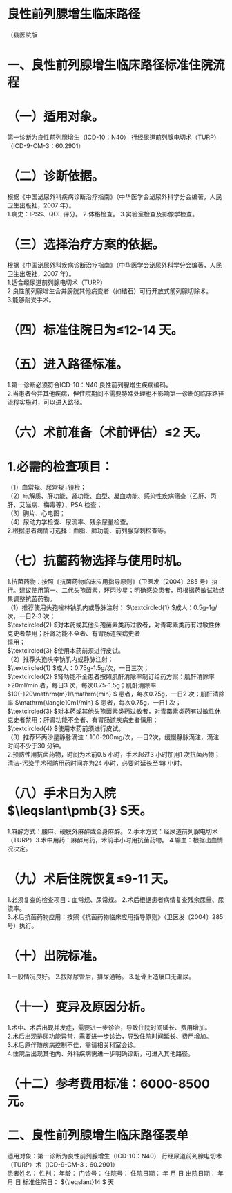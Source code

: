 # 良性前列腺增生临床路径  
（县医院版  
# 一、良性前列腺增生临床路径标准住院流程  
# （一）适用对象。  
第一诊断为良性前列腺增生（ICD-10：N40） 行经尿道前列腺电切术（TURP）（ICD-9-CM-3：60.2901）  
# （二）诊断依据。  
根据《中国泌尿外科疾病诊断治疗指南》（中华医学会泌尿外科学分会编著，人民卫生出版社，2007 年）。  
1.病史：IPSS、QOL 评分。 2.体格检查。 3.实验室检查及影像学检查。  
# （三）选择治疗方案的依据。  
根据《中国泌尿外科疾病诊断治疗指南》（中华医学会泌尿外科学分会编著，人民卫生出版社，2007 年）。  
1.适合经尿道前列腺电切术（TURP）  
2.良性前列腺增生合并膀胱其他病变者（如结石）可行开放式前列腺切除术。  
3.能够耐受手术。  
# （四）标准住院日为≤12-14 天。  
# （五）进入路径标准。  
1.第一诊断必须符合ICD-10：N40 良性前列腺增生疾病编码。  
2.当患者合并其他疾病，但住院期间不需要特殊处理也不影响第一诊断的临床路径流程实施时，可以进入路径。  
# （六）术前准备（术前评估）≤2 天。  
# 1.必需的检查项目：  
（1）血常规、尿常规+镜检；  
（2）电解质、肝功能、肾功能、血型、凝血功能、感染性疾病筛查（乙肝、丙肝、艾滋病、梅毒等）、PSA 检查；  
（3）胸片、心电图；  
（4）尿动力学检查、尿流率、残余尿量检查。  
2.根据患者病情可选择：血脂、肺功能、前列腺穿刺检查等。  
# （七）抗菌药物选择与使用时机。  
1.抗菌药物：按照《抗菌药物临床应用指导原则》（卫医发〔2004〕285 号）执行。建议使用第一、二代头孢菌素，环丙沙星；明确感染患者，可根据药敏试验结果调整抗菌药物。  
（1）推荐使用头孢唑林钠肌内或静脉注射： $\textcircled{1} $成人：0.5g-1g/次，一日2-3 次；  
$\textcircled{2} $对本药或其他头孢菌素类药过敏者，对青霉素类药有过敏性休克史者禁用；肝肾功能不全者、有胃肠道疾病史者  
慎用；  
$\textcircled{3} $使用本药前须进行皮试。  
（2）推荐头孢呋辛钠肌内或静脉注射：  
$\textcircled{1} $成人：0.75g-1.5g/次，一日三次；  
$\textcircled{2} $肾功能不全患者按照肌酐清除率制订给药方案：肌酐清除率>20ml/min 者，每日3 次，每次0.75-1.5g；肌酐清除率 $10{-}20\mathrm{m}1/\mathrm{min} $ 患者，每次0.75g，一日2 次；肌酐清除率 $\mathrm{\langle10m1/min} $ 患者，每次0.75g，一日1 次；  
$\textcircled{3} $对本药或其他头孢菌素类药过敏者，对青霉素类药有过敏性休克史者禁用；肝肾功能不全者、有胃肠道疾病史者慎用；  
$\textcircled{4} $使用本药前须进行皮试。  
（3）推荐环丙沙星静脉滴注：100-200mg/次，一日2次，缓慢静脉滴注，滴注时间不少于30 分钟。  
2.预防性用抗菌药物，时间为术前0.5 小时，手术超过3 小时加用1 次抗菌药物；清洁-污染手术预防用药时间亦为24 小时，必要时延长至48 小时。  
# （八）手术日为入院 $\leqslant\pmb{3} $天。  
1.麻醉方式：腰麻、硬膜外麻醉或全身麻醉。 2.手术方式：经尿道前列腺电切术（TURP）3.术中用药：麻醉用药，术前半小时用抗菌药物。 4.输血：根据出血情况决定。  
# （九）术后住院恢复≤9-11 天。  
1.必须复查的检查项目：血常规、尿常规。 2.术后根据患者病情复查残余尿量、尿流率。  
3.术后抗菌药物应用：按照《抗菌药物临床应用指导原则》（卫医发〔2004〕285 号）执行。  
# （十）出院标准。  
1.一般情况良好。 2.拔除尿管后，排尿通畅。 3.耻骨上造瘘口无漏尿。  
# （十一）变异及原因分析。  
1.术中、术后出现并发症，需要进一步诊治，导致住院时间延长、费用增加。  
2.术后出现排尿功能异常，需要进一步诊治，导致住院时间延长、费用增加。  
3.术后原伴随疾病控制不佳，需请相关科室会诊。  
4.住院后出现其他内、外科疾病需进一步明确诊断，可进入其他路径。  
# （十二）参考费用标准：6000-8500 元。  
# 二、良性前列腺增生临床路径表单  
适用对象：第一诊断为良性前列腺增生（ICD-10：N40） 行经尿道前列腺电切术（TURP）术（ICD-9-CM-3：60.2901）  
患者姓名：         性别：      年龄：     门诊号：          住院号：           住院日期：     年  月  日      出院日期：     年  月  日   标准住院日： ${\leqslant}14 $ 天  
